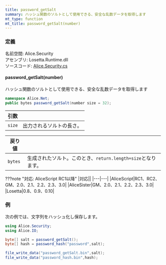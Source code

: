 ```yaml
---
title: password_getSalt
summary: ハッシュ関数のソルトとして使用できる、安全な乱数データを取得します
mt_type: function
mt_title: password_getSalt(number)
---
```


### 定義
名前空間: Alice.Security<br/>
アセンブリ: Losetta.Runtime.dll<br/>
ソースコード: [Alice.Security.cs](https://github.com/WSOFT-Project/Losetta/blob/master/Losetta.Runtime/Alice.Security.cs)

#### password_getSalt(number)

ハッシュ関数のソルトとして使用できる、安全な乱数データを取得します

```cs title="AliceScript"
namespace Alice.Net;
public bytes password_getSalt(number size = 32);
```

|引数| |
|-|-|
|`size`|出力されるソルトの長さ。|

|戻り値| |
|-|-|
|`bytes`|生成されたソルト。このとき、`return.length=size`となります。|

???note "対応: AliceScript RC1以降"
    |対応||
    |---|---|
    |AliceScript|RC1、RC2、GM、2.0、2.1、2.2、2.3、3.0|
    |AliceSister|GM、2.0、2.1、2.2、2.3、3.0|
    |Losetta|0.8、0.9、0.10|

### 例
次の例では、文字列をハッシュ化し保存します。

```cs title="AliceScript"
using Alice.Security;
using Alice.IO;

byte[] salt = password_getSalt();
byte[] hash = password_hash("password",salt);

file_write_data("password_getSalt.bin",salt);
file_write_data("password_hash.bin",hash);
```